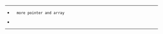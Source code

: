 
************************************
*       more pointer and array 
*
************************************